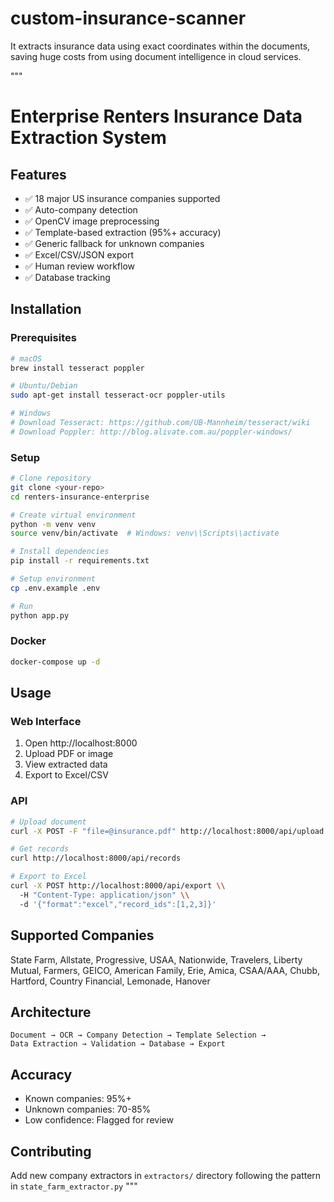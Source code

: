 # custom-insurance-scanner
It extracts insurance data using exact coordinates within the documents, saving huge costs from using document intelligence in cloud services.

"""
# Enterprise Renters Insurance Data Extraction System

## Features
- ✅ 18 major US insurance companies supported
- ✅ Auto-company detection
- ✅ OpenCV image preprocessing
- ✅ Template-based extraction (95%+ accuracy)
- ✅ Generic fallback for unknown companies
- ✅ Excel/CSV/JSON export
- ✅ Human review workflow
- ✅ Database tracking

## Installation

### Prerequisites
```bash
# macOS
brew install tesseract poppler

# Ubuntu/Debian
sudo apt-get install tesseract-ocr poppler-utils

# Windows
# Download Tesseract: https://github.com/UB-Mannheim/tesseract/wiki
# Download Poppler: http://blog.alivate.com.au/poppler-windows/
```

### Setup
```bash
# Clone repository
git clone <your-repo>
cd renters-insurance-enterprise

# Create virtual environment
python -m venv venv
source venv/bin/activate  # Windows: venv\\Scripts\\activate

# Install dependencies
pip install -r requirements.txt

# Setup environment
cp .env.example .env

# Run
python app.py
```

### Docker
```bash
docker-compose up -d
```

## Usage

### Web Interface
1. Open http://localhost:8000
2. Upload PDF or image
3. View extracted data
4. Export to Excel/CSV

### API
```bash
# Upload document
curl -X POST -F "file=@insurance.pdf" http://localhost:8000/api/upload

# Get records
curl http://localhost:8000/api/records

# Export to Excel
curl -X POST http://localhost:8000/api/export \\
  -H "Content-Type: application/json" \\
  -d '{"format":"excel","record_ids":[1,2,3]}'
```

## Supported Companies
State Farm, Allstate, Progressive, USAA, Nationwide, Travelers, 
Liberty Mutual, Farmers, GEICO, American Family, Erie, Amica, 
CSAA/AAA, Chubb, Hartford, Country Financial, Lemonade, Hanover

## Architecture
```
Document → OCR → Company Detection → Template Selection → 
Data Extraction → Validation → Database → Export
```

## Accuracy
- Known companies: 95%+
- Unknown companies: 70-85%
- Low confidence: Flagged for review

## Contributing
Add new company extractors in `extractors/` directory following 
the pattern in `state_farm_extractor.py`
"""